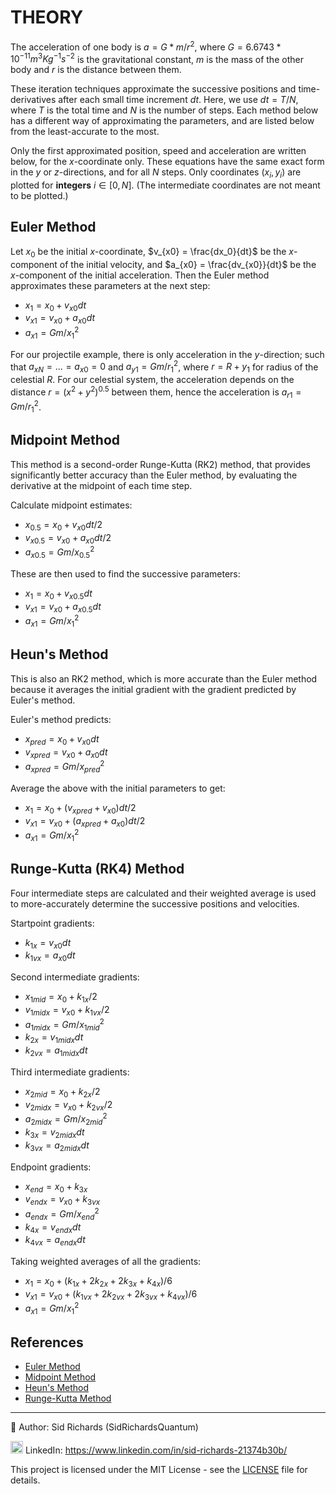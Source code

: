 # THEORY

The acceleration of one body is $a = G * m / r^2$, where $G = 6.6743 * 10^{-11} m^3Kg^{-1}s^{-2}$ is the gravitational constant, $m$ is the mass of the other body and $r$ is the distance between them.

These iteration techniques approximate the successive positions and time-derivatives after each small time increment $dt$.
Here, we use $dt = T / N$, where $T$ is the total time and $N$ is the number of steps.
Each method below has a different way of approximating the parameters, and are listed below from the least-accurate to the most.

Only the first approximated position, speed and acceleration are written below, for the $x$-coordinate only.
These equations have the same exact form in the $y$ or $z$-directions, and for all $N$ steps.
Only coordinates $(x_i, y_i)$ are plotted for **integers** $i \in [0, N]$.
(The intermediate coordinates are not meant to be plotted.)

## Euler Method

Let $x_0$ be the initial $x$-coordinate, $v_{x0} = \frac{dx_0}{dt}$ be the $x$-component of the initial velocity, and $a_{x0} = \frac{dv_{x0}}{dt}$ be the $x$-component of the initial acceleration. Then the Euler method approximates these parameters at the next step:
- $x_1 = x_0 + v_{x0} dt$
- $v_{x1} = v_{x0} + a_{x0} dt$
- $a_{x1} = G m / x_1^2$

For our projectile example, there is only acceleration in the $y$-direction; such that $a_{xN} = ... = a_{x0} = 0$ and $a_{y1} = G m / r_1^2$, where $r = R + y_1$ for radius of the celestial $R$.
For our celestial system, the acceleration depends on the distance $r = (x^2 + y^2)^{0.5}$ between them, hence the acceleration is $a_{r1} = G m / r_1^2$.

## Midpoint Method

This method is a second-order Runge-Kutta (RK2) method, that provides significantly better accuracy than the Euler method, by evaluating the derivative at the midpoint of each time step.

Calculate midpoint estimates:
- $x_{0.5} = x_0 + v_{x0} dt / 2$
- $v_{x0.5} = v_{x0} + a_{x0} dt / 2$
- $a_{x0.5} = G m / x_{0.5}^2$

These are then used to find the successive parameters:
- $x_1 = x_0 + v_{x0.5} dt$
- $v_{x1} = v_{x0} + a_{x0.5} dt$
- $a_{x1} = G m / x_1^2$

## Heun's Method

This is also an RK2 method, which is more accurate than the Euler method because it averages the initial gradient with the gradient predicted by Euler's method.

Euler's method predicts:
- $x_{pred} = x_0 + v_{x0} dt$
- $v_{xpred} = v_{x0} + a_{x0} dt$
- $a_{xpred} = G m / x_{pred}^2$

Average the above with the initial parameters to get:
- $x_1 = x_0 + (v_{xpred} + v_{x0}) dt / 2$
- $v_{x1} = v_{x0} + (a_{xpred} + a_{x0}) dt / 2$
- $a_{x1} = G m / x_1^2$

## Runge-Kutta (RK4) Method

Four intermediate steps are calculated and their weighted average is used to more-accurately determine the successive positions and velocities.

Startpoint gradients:
- $k_{1x} = v_{x0} dt$
- $k_{1vx} = a_{x0} dt$

Second intermediate gradients:
- $x_{1mid} = x_0 + k_{1x} / 2$
- $v_{1midx} = v_{x0} + k_{1vx} / 2$
- $a_{1midx} = G m / x_{1mid}^2$
- $k_{2x} = v_{1midx} dt$
- $k_{2vx} = a_{1midx} dt$

Third intermediate gradients:
- $x_{2mid} = x_0 + k_{2x} / 2$
- $v_{2midx} = v_{x0} + k_{2vx} / 2$
- $a_{2midx} = G m / x_{2mid}^2$
- $k_{3x} = v_{2midx} dt$
- $k_{3vx} = a_{2midx} dt$

Endpoint gradients:
- $x_{end} = x_0 + k_{3x}$
- $v_{endx} = v_{x0} + k_{3vx}$
- $a_{endx} = G m / x_{end}^2$
- $k_{4x} = v_{endx} dt$
- $k_{4vx} = a_{endx} dt$

Taking weighted averages of all the gradients:
- $x_1 = x_0 + (k_{1x} + 2k_{2x} + 2k_{3x} + k_{4x}) / 6$
- $v_{x1} = v_{x0} + (k_{1vx} + 2k_{2vx} + 2k_{3vx} + k_{4vx}) / 6$
- $a_{x1} = G m / x_1^2$

## References

- [Euler Method](https://en.m.wikipedia.org/wiki/Euler_method)
- [Midpoint Method](https://en.m.wikipedia.org/wiki/Midpoint_method)
- [Heun's Method](https://en.wikipedia.org/wiki/Heun%27s_method)
- [Runge-Kutta Method](https://en.m.wikipedia.org/wiki/Runge–Kutta_methods)

---

📘 Author: Sid Richards (SidRichardsQuantum)

<img src="https://cdn.jsdelivr.net/gh/devicons/devicon/icons/linkedin/linkedin-original.svg" width="20" /> LinkedIn: https://www.linkedin.com/in/sid-richards-21374b30b/

This project is licensed under the MIT License - see the [LICENSE](LICENSE) file for details.
